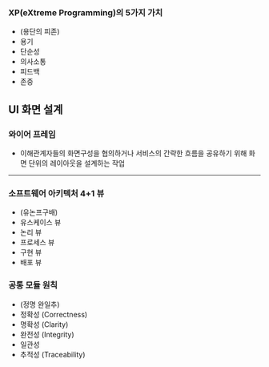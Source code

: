 ### XP(eXtreme Programming)의 5가지 가치
* (용단의 피존)
* 용기
* 단순성
* 의사소통
* 피드백
* 존중

## UI 화면 설계
### 와이어 프레임
* 이해관계자들의 화면구성을 협의하거나 서비스의 간략한 흐름을 공유하기 위해 화면 단위의 레이아웃을 설계하는 작업

---
### 소프트웨어 아키텍처 4+1 뷰
* (유논프구배)
* 유스케이스 뷰
* 논리 뷰
* 프로세스 뷰
* 구현 뷰
* 배포 뷰

### 공통 모듈 원칙
* (정명 완일추)
* 정확성 (Correctness)
* 명확성 (Clarity)
* 완전성 (Integrity)
* 일관성
* 추적성 (Traceability)